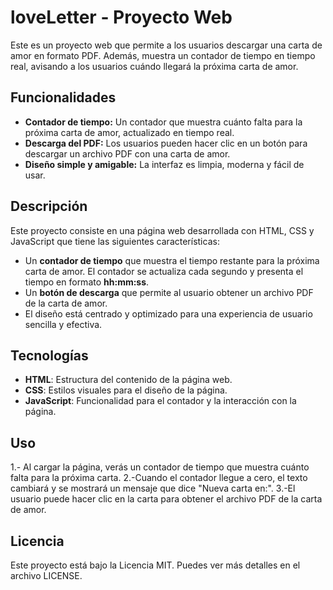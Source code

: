 # loveLetter - Proyecto Web

Este es un proyecto web que permite a los usuarios descargar una carta de amor en formato PDF. Además, muestra un contador de tiempo en tiempo real, avisando a los usuarios cuándo llegará la próxima carta de amor.

## Funcionalidades

- **Contador de tiempo:** Un contador que muestra cuánto falta para la próxima carta de amor, actualizado en tiempo real.
- **Descarga del PDF:** Los usuarios pueden hacer clic en un botón para descargar un archivo PDF con una carta de amor.
- **Diseño simple y amigable:** La interfaz es limpia, moderna y fácil de usar.

## Descripción

Este proyecto consiste en una página web desarrollada con HTML, CSS y JavaScript que tiene las siguientes características:

- Un **contador de tiempo** que muestra el tiempo restante para la próxima carta de amor. El contador se actualiza cada segundo y presenta el tiempo en formato **hh:mm:ss**.
- Un **botón de descarga** que permite al usuario obtener un archivo PDF de la carta de amor.
- El diseño está centrado y optimizado para una experiencia de usuario sencilla y efectiva.

## Tecnologías

- **HTML**: Estructura del contenido de la página web.
- **CSS**: Estilos visuales para el diseño de la página.
- **JavaScript**: Funcionalidad para el contador y la interacción con la página.

## Uso

1.- Al cargar la página, verás un contador de tiempo que muestra cuánto falta para la próxima carta.
2.-Cuando el contador llegue a cero, el texto cambiará y se mostrará un mensaje que dice "Nueva carta en:".
3.-El usuario puede hacer clic en la carta para obtener el archivo PDF de la carta de amor.

## Licencia

Este proyecto está bajo la Licencia MIT. Puedes ver más detalles en el archivo LICENSE.
